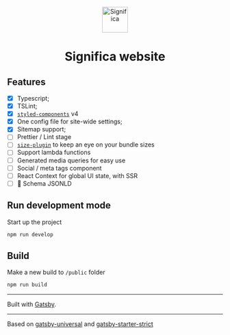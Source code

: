 <p align="center">
  <a href="https://significa.pt">
    <img alt="Significa" src="https://avatars2.githubusercontent.com/u/21216358?s=200&v=4" width="60" />
  </a>
</p>
<h1 align="center">
  Significa website
</h1>

## Features

- [x] Typescript;
- [x] TSLint;
- [x] [`styled-components`](https://www.styled-components.com/) v4
- [x] One config file for site-wide settings;
- [x] Sitemap support;
- [ ] Prettier / Lint stage
- [ ] [`size-plugin`](https://github.com/GoogleChromeLabs/size-plugin) to keep an eye on your bundle sizes
- [ ] Support lambda functions
- [ ] Generated media queries for easy use
- [ ] Social / meta tags component
- [ ] React Context for global UI state, with SSR
- [ ] 🐙 Schema JSONLD

## Run development mode

Start up the project

```sh
npm run develop
```

## Build

Make a new build to `/public` folder

```sh
npm run build
```

---

Built with [Gatsby](https://www.gatsbyjs.org/).

---

Based on [gatsby-universal](https://github.com/fabe/gatsby-universal) and [gatsby-starter-strict](https://github.com/kripod/gatsby-starter-strict)
